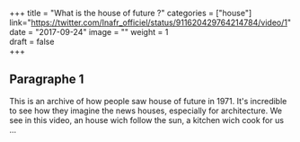 +++
title = "What is the house of future ?" 
categories = ["house"]
link="https://twitter.com/Inafr_officiel/status/911620429764214784/video/1"  
date = "2017-09-24"
image = ""
weight = 1  
draft = false  
+++
  
## Paragraphe 1
    
This is an archive of how people saw house of future in 1971. It's incredible to see how they imagine the news houses, especially for architecture. We see in this video, an house wich follow the sun, a kitchen wich cook for us ...